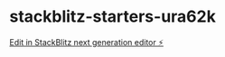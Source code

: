 # stackblitz-starters-ura62k

[Edit in StackBlitz next generation editor ⚡️](https://stackblitz.com/~/github.com/anshixx/stackblitz-starters-ura62k)